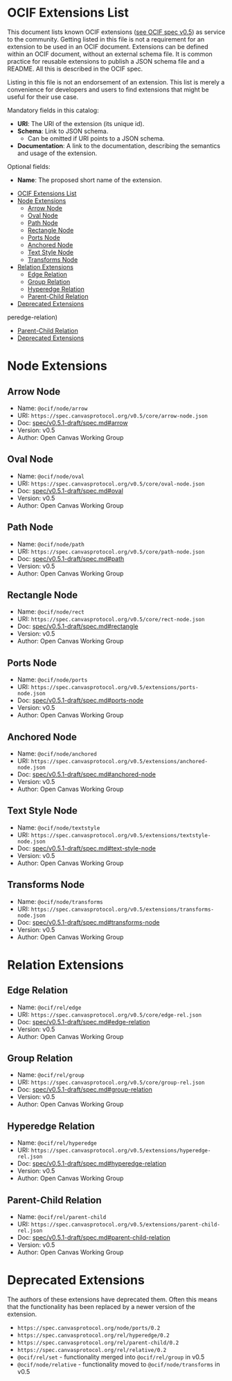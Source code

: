 # OCIF Extensions List

This document lists known OCIF extensions ([see OCIF spec v0.5](spec/v0.5.1-draft/spec.md)) as service to the community.
Getting listed in this file is not a requirement for an extension to be used in an OCIF document.
Extensions can be defined within an OCIF document, without an external schema file.
It is common practice for reusable extensions to publish a JSON schema file and a README.
All this is described in the OCIF spec.

Listing in this file is not an endorsement of an extension.
This list is merely a convenience for developers and users to find extensions that might be useful for their use case.

Mandatory fields in this catalog:

- **URI**: The URI of the extension (its unique id).
- **Schema**: Link to JSON schema.
  - Can be omitted if URI points to a JSON schema.
- **Documentation**: A link to the documentation, describing the semantics and usage of the extension.

Optional fields:

- **Name**: The proposed short name of the extension.<!-- TOC -->
* [OCIF Extensions List](#ocif-extensions-list)
* [Node Extensions](#node-extensions)
  * [Arrow Node](#arrow-node)
  * [Oval Node](#oval-node)
  * [Path Node](#path-node)
  * [Rectangle Node](#rectangle-node)
  * [Ports Node](#ports-node)
  * [Anchored Node](#anchored-node)
  * [Text Style Node](#text-style-node)
  * [Transforms Node](#transforms-node)
* [Relation Extensions](#relation-extensions)
  * [Edge Relation](#edge-relation)
  * [Group Relation](#group-relation)
  * [Hyperedge Relation](#hyperedge-relation)
  * [Parent-Child Relation](#parent-child-relation)
* [Deprecated Extensions](#deprecated-extensions)
<!-- TOC -->peredge-relation)
  - [Parent-Child Relation](#parent-child-relation)
- [Deprecated Extensions](#deprecated-extensions)
<!-- TOC -->

# Node Extensions

## Arrow Node

- Name: `@ocif/node/arrow`
- URI: `https://spec.canvasprotocol.org/v0.5/core/arrow-node.json`
- Doc: [spec/v0.5.1-draft/spec.md#arrow](spec/v0.5.1-draft/spec.md#arrow-extension)
- Version: v0.5
- Author: Open Canvas Working Group

## Oval Node

- Name: `@ocif/node/oval`
- URI: `https://spec.canvasprotocol.org/v0.5/core/oval-node.json`
- Doc: [spec/v0.5.1-draft/spec.md#oval](spec/v0.5.1-draft/spec.md#oval-extension)
- Version: v0.5
- Author: Open Canvas Working Group

## Path Node

- Name: `@ocif/node/path`
- URI: `https://spec.canvasprotocol.org/v0.5/core/path-node.json`
- Doc: [spec/v0.5.1-draft/spec.md#path](spec/v0.5.1-draft/spec.md#path-extension)
- Version: v0.5
- Author: Open Canvas Working Group

## Rectangle Node

- Name: `@ocif/node/rect`
- URI: `https://spec.canvasprotocol.org/v0.5/core/rect-node.json`
- Doc: [spec/v0.5.1-draft/spec.md#rectangle](spec/v0.5.1-draft/spec.md#rectangle-extension)
- Version: v0.5
- Author: Open Canvas Working Group

## Ports Node

- Name: `@ocif/node/ports`
- URI: `https://spec.canvasprotocol.org/v0.5/extensions/ports-node.json`
- Doc: [spec/v0.5.1-draft/spec.md#ports-node](spec/v0.5.1-draft/spec.md#ports-node-extension)
- Version: v0.5
- Author: Open Canvas Working Group

## Anchored Node

- Name: `@ocif/node/anchored`
- URI: `https://spec.canvasprotocol.org/v0.5/extensions/anchored-node.json`
- Doc: [spec/v0.5.1-draft/spec.md#anchored-node](spec/v0.5.1-draft/spec.md#anchored-node-extension)
- Version: v0.5
- Author: Open Canvas Working Group

## Text Style Node

- Name: `@ocif/node/textstyle`
- URI: `https://spec.canvasprotocol.org/v0.5/extensions/textstyle-node.json`
- Doc: [spec/v0.5.1-draft/spec.md#text-style-node](spec/v0.5.1-draft/spec.md#text-style-node-extension)
- Version: v0.5
- Author: Open Canvas Working Group

## Transforms Node

- Name: `@ocif/node/transforms`
- URI: `https://spec.canvasprotocol.org/v0.5/extensions/transforms-node.json`
- Doc: [spec/v0.5.1-draft/spec.md#transforms-node](spec/v0.5.1-draft/spec.md#node-transforms-extension)
- Version: v0.5
- Author: Open Canvas Working Group

# Relation Extensions

## Edge Relation

- Name: `@ocif/rel/edge`
- URI: `https://spec.canvasprotocol.org/v0.5/core/edge-rel.json`
- Doc: [spec/v0.5.1-draft/spec.md#edge-relation](spec/v0.5.1-draft/spec.md#edge-relation-extension)
- Version: v0.5
- Author: Open Canvas Working Group

## Group Relation

- Name: `@ocif/rel/group`
- URI: `https://spec.canvasprotocol.org/v0.5/core/group-rel.json`
- Doc: [spec/v0.5.1-draft/spec.md#group-relation](spec/v0.5.1-draft/spec.md#group-relation-extension)
- Version: v0.5
- Author: Open Canvas Working Group

## Hyperedge Relation

- Name: `@ocif/rel/hyperedge`
- URI: `https://spec.canvasprotocol.org/v0.5/extensions/hyperedge-rel.json`
- Doc: [spec/v0.5.1-draft/spec.md#hyperedge-relation](spec/v0.5.1-draft/spec.md#hyperedge-relation-extension)
- Version: v0.5
- Author: Open Canvas Working Group

## Parent-Child Relation

- Name: `@ocif/rel/parent-child`
- URI: `https://spec.canvasprotocol.org/v0.5/extensions/parent-child-rel.json`
- Doc: [spec/v0.5.1-draft/spec.md#parent-child-relation](spec/v0.5.1-draft/spec.md#parent-child-relation-extension)
- Version: v0.5
- Author: Open Canvas Working Group

# Deprecated Extensions

The authors of these extensions have deprecated them. Often this means that the functionality has been replaced by a newer version of the extension.

- `https://spec.canvasprotocol.org/node/ports/0.2`
- `https://spec.canvasprotocol.org/rel/hyperedge/0.2`
- `https://spec.canvasprotocol.org/rel/parent-child/0.2`
- `https://spec.canvasprotocol.org/rel/relative/0.2`
- `@ocif/rel/set` - functionality merged into `@ocif/rel/group` in v0.5
- `@ocif/node/relative` - functionality moved to `@ocif/node/transforms` in v0.5
